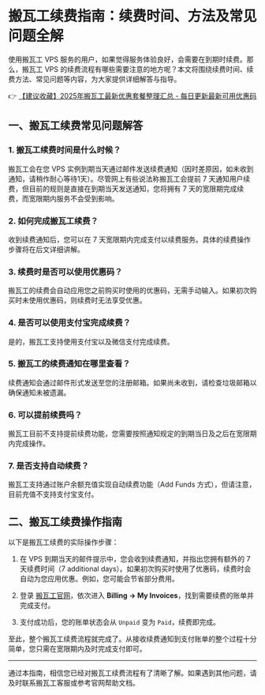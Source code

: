 # 搬瓦工续费指南：续费时间、方法及常见问题全解

使用搬瓦工 VPS 服务的用户，如果觉得服务体验良好，会需要在到期时续费。那么，搬瓦工 VPS 的续费流程有哪些需要注意的地方呢？本文将围绕续费时间、续费方法、常见问题等内容，为大家提供详细解答与指导。

👉 [【建议收藏】2025年搬瓦工最新优惠套餐整理汇总 - 每日更新最新可用优惠码](https://bit.ly/banwagon)

## 一、搬瓦工续费常见问题解答

### 1. 搬瓦工续费时间是什么时候？
搬瓦工会在您 VPS 实例到期当天通过邮件发送续费通知（因时差原因，如未收到通知，请稍作耐心等待1天）。尽管网上有些说法称搬瓦工会提前 7 天通知用户续费，但目前的规则是直接在到期当天发送通知，您将拥有 7 天的宽限期完成续费，而宽限期内服务不会受到影响。

### 2. 如何完成搬瓦工续费？
收到续费通知后，您可以在 7 天宽限期内完成支付以续费服务。具体的续费操作步骤将在后文详细讲解。

### 3. 续费时是否可以使用优惠码？
搬瓦工的续费会自动应用您之前购买时使用的优惠码，无需手动输入。如果初次购买时未使用优惠码，则续费时无法享受优惠。

### 4. 是否可以使用支付宝完成续费？
是的，搬瓦工支持使用支付宝以及微信支付完成续费。

### 5. 搬瓦工的续费通知在哪里查看？
续费通知会通过邮件形式发送至您的注册邮箱。如果尚未收到，请检查垃圾邮箱以确保通知未被遗漏。

### 6. 可以提前续费吗？
搬瓦工目前不支持提前续费功能，您需要按照通知规定的到期当日及之后在宽限期内完成操作。

### 7. 是否支持自动续费？
搬瓦工支持通过账户余额充值实现自动续费功能（Add Funds 方式），但请注意，目前充值不支持支付宝支付。

## 二、搬瓦工续费操作指南

以下是搬瓦工续费的实际操作步骤：

1. 在 VPS 到期当天的邮件提示中，您会收到续费通知，并指出您拥有额外的 7 天续费时间（7 additional days）。如果初次购买时使用了优惠码，续费时会自动为您应用优惠。例如，您可能会节省部分费用。

2. 登录 [搬瓦工官网](https://bit.ly/banwagon)，依次进入 **Billing -> My Invoices**，找到需要续费的账单并完成支付。

3. 支付成功后，您的账单状态会从 `Unpaid` 变为 `Paid`，续费即完成。

至此，整个搬瓦工续费流程就完成了。从接收续费通知到支付账单的整个过程十分简单，您只需在宽限期内及时完成支付即可。

---

通过本指南，相信您已经对搬瓦工续费流程有了清晰了解。如果遇到其他问题，请及时联系搬瓦工客服或参考官网帮助文档。